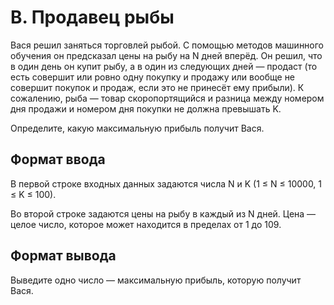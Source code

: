 # B. Продавец рыбы

Вася решил заняться торговлей рыбой. С помощью методов машинного обучения он предсказал цены на рыбу на  N  дней вперёд. Он решил, что в один день он купит рыбу, а в один из следующих дней — продаст (то есть совершит или ровно одну покупку и продажу или вообще не совершит покупок и продаж, если это не принесёт ему прибыли). К сожалению, рыба — товар скоропортящийся и разница между номером дня продажи и номером дня покупки не должна превышать  K.

Определите, какую максимальную прибыль получит Вася.

## Формат ввода

В первой строке входных данных задаются числа  N  и  K  (1 ≤ N ≤ 10000,  1 ≤ K ≤ 100).

Во второй строке задаются цены на рыбу в каждый из  N  дней. Цена — целое число, которое может находится в пределах от 1 до  109.

## Формат вывода

Выведите одно число — максимальную прибыль, которую получит Вася.
